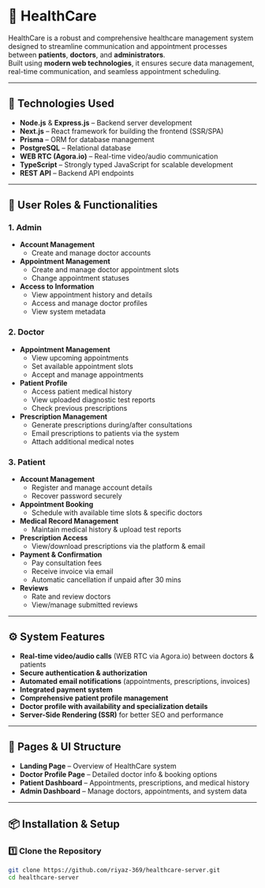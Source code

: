 # 🏥 HealthCare

HealthCare is a robust and comprehensive healthcare management system designed to streamline communication and appointment processes between **patients**, **doctors**, and **administrators**.  
Built using **modern web technologies**, it ensures secure data management, real-time communication, and seamless appointment scheduling.

---

## 🚀 Technologies Used

- **Node.js** & **Express.js** – Backend server development
- **Next.js** – React framework for building the frontend (SSR/SPA)
- **Prisma** – ORM for database management
- **PostgreSQL** – Relational database
- **WEB RTC (Agora.io)** – Real-time video/audio communication
- **TypeScript** – Strongly typed JavaScript for scalable development
- **REST API** – Backend API endpoints

---

## 👥 User Roles & Functionalities

### **1. Admin**

- **Account Management**
  - Create and manage doctor accounts
- **Appointment Management**
  - Create and manage doctor appointment slots
  - Change appointment statuses
- **Access to Information**
  - View appointment history and details
  - Access and manage doctor profiles
  - View system metadata

### **2. Doctor**

- **Appointment Management**
  - View upcoming appointments
  - Set available appointment slots
  - Accept and manage appointments
- **Patient Profile**
  - Access patient medical history
  - View uploaded diagnostic test reports
  - Check previous prescriptions
- **Prescription Management**
  - Generate prescriptions during/after consultations
  - Email prescriptions to patients via the system
  - Attach additional medical notes

### **3. Patient**

- **Account Management**
  - Register and manage account details
  - Recover password securely
- **Appointment Booking**
  - Schedule with available time slots & specific doctors
- **Medical Record Management**
  - Maintain medical history & upload test reports
- **Prescription Access**
  - View/download prescriptions via the platform & email
- **Payment & Confirmation**
  - Pay consultation fees
  - Receive invoice via email
  - Automatic cancellation if unpaid after 30 mins
- **Reviews**
  - Rate and review doctors
  - View/manage submitted reviews

---

## ⚙️ System Features

- **Real-time video/audio calls** (WEB RTC via Agora.io) between doctors & patients
- **Secure authentication & authorization**
- **Automated email notifications** (appointments, prescriptions, invoices)
- **Integrated payment system**
- **Comprehensive patient profile management**
- **Doctor profile with availability and specialization details**
- **Server-Side Rendering (SSR)** for better SEO and performance

---

## 📌 Pages & UI Structure

- **Landing Page** – Overview of HealthCare system
- **Doctor Profile Page** – Detailed doctor info & booking options
- **Patient Dashboard** – Appointments, prescriptions, and medical history
- **Admin Dashboard** – Manage doctors, appointments, and system data

---

## 📦 Installation & Setup

### 1️⃣ Clone the Repository

```bash
git clone https://github.com/riyaz-369/healthcare-server.git
cd healthcare-server
```
